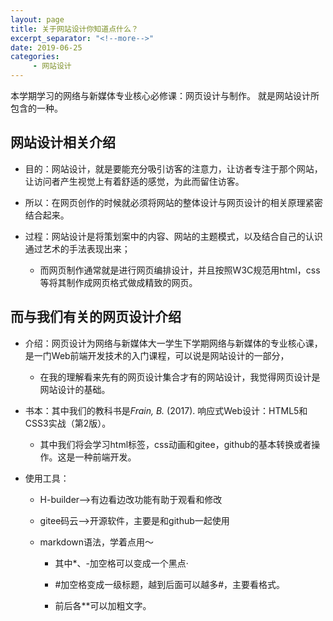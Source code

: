 ```yaml
---
layout: page
title: 关于网站设计你知道点什么？
excerpt_separator: "<!--more-->"
date: 2019-06-25
categories:
     - 网站设计
---
```


本学期学习的网络与新媒体专业核心必修课：网页设计与制作。
就是网站设计所包含的一种。

<!--more-->

## **网站设计**相关介绍

* 目的：网站设计，就是要能充分吸引访客的注意力，让访者专注于那个网站，让访问者产生视觉上有着舒适的感觉，为此而留住访客。

* 所以：在网页创作的时候就必须将网站的整体设计与网页设计的相关原理紧密结合起来。

* 过程：网站设计是将策划案中的内容、网站的主题模式，以及结合自己的认识通过艺术的手法表现出来；
  
    * 而网页制作通常就是进行网页编排设计，并且按照W3C规范用html，css等将其制作成网页格式做成精致的网页。

## 而与我们有关的**网页设计**介绍

* 介绍：网页设计为网络与新媒体大一学生下学期网络与新媒体的专业核心课，是一门Web前端开发技术的入门课程，可以说是网站设计的一部分，

    * 在我的理解看来先有的网页设计集合才有的网站设计，我觉得网页设计是网站设计的基础。

* 书本：其中我们的教科书是*Frain, B.* (2017). 响应式Web设计：HTML5和CSS3实战（第2版）。

     * 其中我们将会学习html标签，css动画和gitee，github的基本转换或者操作。这是一种前端开发。

* 使用工具：

     * H-builder-->有边看边改功能有助于观看和修改

     * gitee码云-->开源软件，主要是和github一起使用
     
     * markdown语法，学着点用～
     
       * 其中*、-加空格可以变成一个黑点·
       
       * #加空格变成一级标题，越到后面可以越多#，主要看格式。
       
       * 前后各**可以加粗文字。

          


